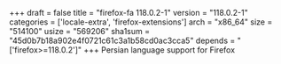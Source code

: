 +++
draft = false
title = "firefox-fa 118.0.2-1"
version = "118.0.2-1"
categories = ['locale-extra', 'firefox-extensions']
arch = "x86_64"
size = "514100"
usize = "569206"
sha1sum = "45d0b7b18a902e4f0721c61c3a1b58cd0ac3cca5"
depends = "['firefox>=118.0.2']"
+++
Persian language support for Firefox